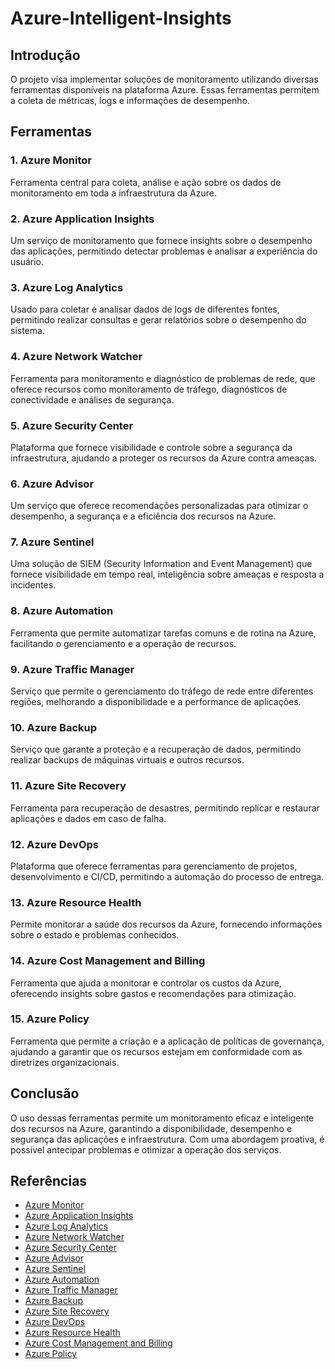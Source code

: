 # Azure-Intelligent-Insights

## Introdução
O projeto visa implementar soluções de monitoramento utilizando diversas ferramentas disponíveis na plataforma Azure. Essas ferramentas permitem a coleta de métricas, logs e informações de desempenho.

## Ferramentas

### 1. **Azure Monitor**
Ferramenta central para coleta, análise e ação sobre os dados de monitoramento em toda a infraestrutura da Azure.

### 2. **Azure Application Insights**
Um serviço de monitoramento que fornece insights sobre o desempenho das aplicações, permitindo detectar problemas e analisar a experiência do usuário.

### 3. **Azure Log Analytics**
Usado para coletar e analisar dados de logs de diferentes fontes, permitindo realizar consultas e gerar relatórios sobre o desempenho do sistema.

### 4. **Azure Network Watcher**
Ferramenta para monitoramento e diagnóstico de problemas de rede, que oferece recursos como monitoramento de tráfego, diagnósticos de conectividade e análises de segurança.

### 5. **Azure Security Center**
Plataforma que fornece visibilidade e controle sobre a segurança da infraestrutura, ajudando a proteger os recursos da Azure contra ameaças.

### 6. **Azure Advisor**
Um serviço que oferece recomendações personalizadas para otimizar o desempenho, a segurança e a eficiência dos recursos na Azure.

### 7. **Azure Sentinel**
Uma solução de SIEM (Security Information and Event Management) que fornece visibilidade em tempo real, inteligência sobre ameaças e resposta a incidentes.

### 8. **Azure Automation**
Ferramenta que permite automatizar tarefas comuns e de rotina na Azure, facilitando o gerenciamento e a operação de recursos.

### 9. **Azure Traffic Manager**
Serviço que permite o gerenciamento do tráfego de rede entre diferentes regiões, melhorando a disponibilidade e a performance de aplicações.

### 10. **Azure Backup**
Serviço que garante a proteção e a recuperação de dados, permitindo realizar backups de máquinas virtuais e outros recursos.

### 11. **Azure Site Recovery**
Ferramenta para recuperação de desastres, permitindo replicar e restaurar aplicações e dados em caso de falha.

### 12. **Azure DevOps**
Plataforma que oferece ferramentas para gerenciamento de projetos, desenvolvimento e CI/CD, permitindo a automação do processo de entrega.

### 13. **Azure Resource Health**
Permite monitorar a saúde dos recursos da Azure, fornecendo informações sobre o estado e problemas conhecidos.

### 14. **Azure Cost Management and Billing**
Ferramenta que ajuda a monitorar e controlar os custos da Azure, oferecendo insights sobre gastos e recomendações para otimização.

### 15. **Azure Policy**
Ferramenta que permite a criação e a aplicação de políticas de governança, ajudando a garantir que os recursos estejam em conformidade com as diretrizes organizacionais.

## Conclusão
O uso dessas ferramentas permite um monitoramento eficaz e inteligente dos recursos na Azure, garantindo a disponibilidade, desempenho e segurança das aplicações e infraestrutura. Com uma abordagem proativa, é possível antecipar problemas e otimizar a operação dos serviços.

## Referências
- [Azure Monitor](https://docs.microsoft.com/azure/azure-monitor/)
- [Azure Application Insights](https://docs.microsoft.com/azure/azure-monitor/app/app-insights-overview)
- [Azure Log Analytics](https://docs.microsoft.com/azure/azure-monitor/logs/log-analytics-overview)
- [Azure Network Watcher](https://docs.microsoft.com/azure/network-watcher/network-watcher-overview)
- [Azure Security Center](https://docs.microsoft.com/azure/security-center/security-center-overview)
- [Azure Advisor](https://docs.microsoft.com/azure/advisor/)
- [Azure Sentinel](https://docs.microsoft.com/azure/sentinel/overview)
- [Azure Automation](https://docs.microsoft.com/azure/automation/automation-overview)
- [Azure Traffic Manager](https://docs.microsoft.com/azure/traffic-manager/traffic-manager-overview)
- [Azure Backup](https://docs.microsoft.com/azure/backup/overview)
- [Azure Site Recovery](https://docs.microsoft.com/azure/site-recovery/site-recovery-overview)
- [Azure DevOps](https://docs.microsoft.com/azure/devops/?view=azure-devops)
- [Azure Resource Health](https://docs.microsoft.com/azure/resource-health/resource-health-overview)
- [Azure Cost Management and Billing](https://docs.microsoft.com/azure/cost-management-billing/)
- [Azure Policy](https://docs.microsoft.com/azure/governance/policy/overview)
